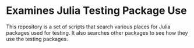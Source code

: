 # Examines Julia Testing Package Use

This repository is a set of scripts that search various places for Julia
packages used for testing. It also searches other packages to see how they
use the testing packages.
